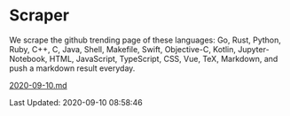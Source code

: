 # Scraper

We scrape the github trending page of these languages: Go, Rust, Python, Ruby, C++, C, Java, Shell, Makefile, Swift, Objective-C, Kotlin, Jupyter-Notebook, HTML, JavaScript, TypeScript, CSS, Vue, TeX, Markdown, and push a markdown result everyday.

[2020-09-10.md](https://github.com/yangwenmai/github-trending-backup/blob/master/2020-09-10.md)

Last Updated: 2020-09-10 08:58:46